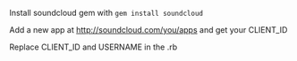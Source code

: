 Install soundcloud gem with `gem install soundcloud`

Add a new app at http://soundcloud.com/you/apps and get your CLIENT_ID

Replace CLIENT_ID and USERNAME in the .rb
